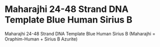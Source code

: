 # Maharajhi 24-48 Strand DNA Template Blue Human Sirius B

Maharajhi 24-48 Strand DNA Template Blue Human Sirius B
(Maharajhi = Oraphim-Human + Sirius B Azurite)